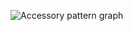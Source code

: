 
![Accessory pattern graph]((https://github.com/ICCD-MiBACT/ArCo/blob/DEV-1.3.0/ArCo-release/test/2.0/Accessory/Accessory-Pattern.drawio.png?raw=true) "Accessory pattern graph")
